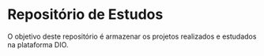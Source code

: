 # Repositório de Estudos
O objetivo deste repositório é armazenar os projetos realizados e estudados na plataforma DIO.
